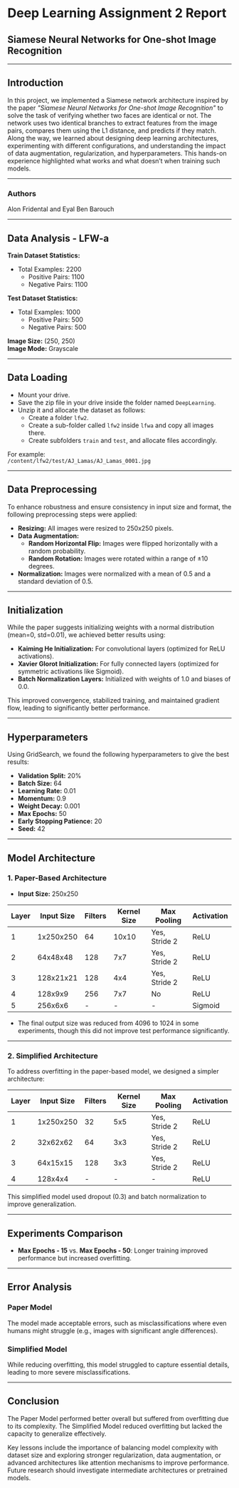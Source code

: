 # Deep Learning Assignment 2 Report  
## Siamese Neural Networks for One-shot Image Recognition  

---

## Introduction  
In this project, we implemented a Siamese network architecture inspired by the paper *"Siamese Neural Networks for One-shot Image Recognition"* to solve the task of verifying whether two faces are identical or not. The network uses two identical branches to extract features from the image pairs, compares them using the L1 distance, and predicts if they match. Along the way, we learned about designing deep learning architectures, experimenting with different configurations, and understanding the impact of data augmentation, regularization, and hyperparameters. This hands-on experience highlighted what works and what doesn’t when training such models.

---

### Authors
Alon Fridental and Eyal Ben Barouch

---

## Data Analysis - LFW-a  
**Train Dataset Statistics:**  
- Total Examples: 2200  
  - Positive Pairs: 1100  
  - Negative Pairs: 1100  

**Test Dataset Statistics:**  
- Total Examples: 1000  
  - Positive Pairs: 500  
  - Negative Pairs: 500  

**Image Size:** (250, 250)  
**Image Mode:** Grayscale  

---

## Data Loading  
- Mount your drive.  
- Save the zip file in your drive inside the folder named `DeepLearning`.  
- Unzip it and allocate the dataset as follows:  
  - Create a folder `lfw2`.  
  - Create a sub-folder called `lfw2` inside `lfwa` and copy all images there.  
  - Create subfolders `train` and `test`, and allocate files accordingly.  

For example:  
`/content/lfw2/test/AJ_Lamas/AJ_Lamas_0001.jpg`

---

## Data Preprocessing  
To enhance robustness and ensure consistency in input size and format, the following preprocessing steps were applied:  

- **Resizing:** All images were resized to 250x250 pixels.  
- **Data Augmentation:**  
  - **Random Horizontal Flip:** Images were flipped horizontally with a random probability.  
  - **Random Rotation:** Images were rotated within a range of ±10 degrees.  
- **Normalization:** Images were normalized with a mean of 0.5 and a standard deviation of 0.5.

---

## Initialization  
While the paper suggests initializing weights with a normal distribution (mean=0, std=0.01), we achieved better results using:  
- **Kaiming He Initialization:** For convolutional layers (optimized for ReLU activations).  
- **Xavier Glorot Initialization:** For fully connected layers (optimized for symmetric activations like Sigmoid).  
- **Batch Normalization Layers:** Initialized with weights of 1.0 and biases of 0.0.  

This improved convergence, stabilized training, and maintained gradient flow, leading to significantly better performance.

---

## Hyperparameters  
Using GridSearch, we found the following hyperparameters to give the best results:  
- **Validation Split:** 20%  
- **Batch Size:** 64  
- **Learning Rate:** 0.01  
- **Momentum:** 0.9  
- **Weight Decay:** 0.001  
- **Max Epochs:** 50  
- **Early Stopping Patience:** 20  
- **Seed:** 42  

---

## Model Architecture  

### 1. Paper-Based Architecture  
- **Input Size:** 250x250  

| Layer | Input Size    | Filters | Kernel Size | Max Pooling | Activation |
|-------|---------------|---------|-------------|-------------|------------|
| 1     | 1x250x250     | 64      | 10x10       | Yes, Stride 2 | ReLU       |
| 2     | 64x48x48      | 128     | 7x7         | Yes, Stride 2 | ReLU       |
| 3     | 128x21x21     | 128     | 4x4         | Yes, Stride 2 | ReLU       |
| 4     | 128x9x9       | 256     | 7x7         | No            | ReLU       |
| 5     | 256x6x6       | -       | -           | -            | Sigmoid    |

- The final output size was reduced from 4096 to 1024 in some experiments, though this did not improve test performance significantly.

---

### 2. Simplified Architecture  
To address overfitting in the paper-based model, we designed a simpler architecture:  

| Layer | Input Size    | Filters | Kernel Size | Max Pooling | Activation |
|-------|---------------|---------|-------------|-------------|------------|
| 1     | 1x250x250     | 32      | 5x5         | Yes, Stride 2 | ReLU       |
| 2     | 32x62x62      | 64      | 3x3         | Yes, Stride 2 | ReLU       |
| 3     | 64x15x15      | 128     | 3x3         | Yes, Stride 2 | ReLU       |
| 4     | 128x4x4       | -       | -           | -            | ReLU       |

This simplified model used dropout (0.3) and batch normalization to improve generalization.

---

## Experiments Comparison  

- **Max Epochs - 15** vs. **Max Epochs - 50**: Longer training improved performance but increased overfitting.  

---

## Error Analysis  

### Paper Model  
The model made acceptable errors, such as misclassifications where even humans might struggle (e.g., images with significant angle differences).  

### Simplified Model  
While reducing overfitting, this model struggled to capture essential details, leading to more severe misclassifications.  

---

## Conclusion  
The Paper Model performed better overall but suffered from overfitting due to its complexity. The Simplified Model reduced overfitting but lacked the capacity to generalize effectively.  

Key lessons include the importance of balancing model complexity with dataset size and exploring stronger regularization, data augmentation, or advanced architectures like attention mechanisms to improve performance. Future research should investigate intermediate architectures or pretrained models.
